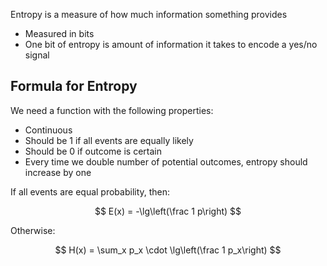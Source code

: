 
Entropy is a measure of how much information something provides

- Measured in bits
- One bit of entropy is amount of information it takes to encode a yes/no signal

## Formula for Entropy

We need a function with the following properties:

- Continuous
- Should be 1 if all events are equally likely
- Should be 0 if outcome is certain
- Every time we double number of potential outcomes, entropy should increase by one

If all events are equal probability, then:

$$
E(x) = -\lg\left(\frac 1 p\right)
$$

Otherwise:

$$
H(x) = \sum_x p_x \cdot \lg\left(\frac 1 p_x\right)
$$